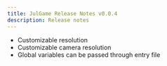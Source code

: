 ```yaml
---
title: JulGame Release Notes v0.0.4
description: Release notes
---
```


- Customizable resolution
- Customizable camera resolution
- Global variables can be passed through entry file
